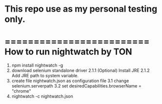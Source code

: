 # This repo use as my personal testing only.
=========================
How to run nightwatch by TON
=========================
1. npm install nightwatch -g
2. download selenium standalone driver
2.1.1 (Optional) Install JRE
2.1.2 Add JRE path to system variable.
3. create file nightwatch.json as configuration file
3.1 change selenium.serverpath
3.2 set desiredCapabilities.browserName = "chrome"
4. nightwatch -c nightwatch.json
